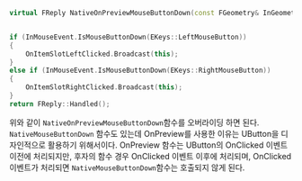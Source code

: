 ```cpp
virtual FReply NativeOnPreviewMouseButtonDown(const FGeometry& InGeometry, const FPointerEvent& InMouseEvent) override;


if (InMouseEvent.IsMouseButtonDown(EKeys::LeftMouseButton))
{
	OnItemSlotLeftClicked.Broadcast(this);
}
else if (InMouseEvent.IsMouseButtonDown(EKeys::RightMouseButton))
{
	OnItemSlotRightClicked.Broadcast(this);
}
return FReply::Handled();
```

위와 같이 `NativeOnPreviewMouseButtonDown`함수를 오버라이딩 하면 된다. `NativeMouseButtonDown` 함수도 있는데 OnPreview를 사용한 이유는 UButton을 디자인적으로 활용하기 위해서이다. OnPreview 함수는 UButton의 OnClicked 이벤트 이전에 처리되지만, 후자의 함수 경우 OnClicked 이벤트 이후에 처리되며, OnClicked 이벤트가 처리되면 `NativeMouseButtonDown`함수는 호출되지 않게 된다.
